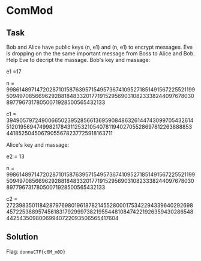 # ComMod

## Task

Bob and Alice have public keys (n, e1) and (n, e1) to encrypt messages. Eve is dropping on the the same important message from Boss to Alice and Bob. Help Eve to decript the massage. Bob's key and massage:

e1 =17

n = 99861489714720287101587639571549573674109527185149156722552119950949708566962928818483320177191529569031082333824409767803089779673178050071928500565432133 

c1 = 39490579724900665023952856613695908486326144743099705432614512019569474998217843112532105407811940270552869781226388885344185250450679055678237725918163711

Alice's key and massage:

e2 = 13

n = 99861489714720287101587639571549573674109527185149156722552119950949708566962928818483320177191529569031082333824409767803089779673178050071928500565432133 

c2 = 27239835011842879769801961878214552800017534229433964029269845722538895745618317929997382195544810847422192635943028654844254350980069940722093506565417604

## Solution

Flag: `donnuCTF{c0M_m0D}`
